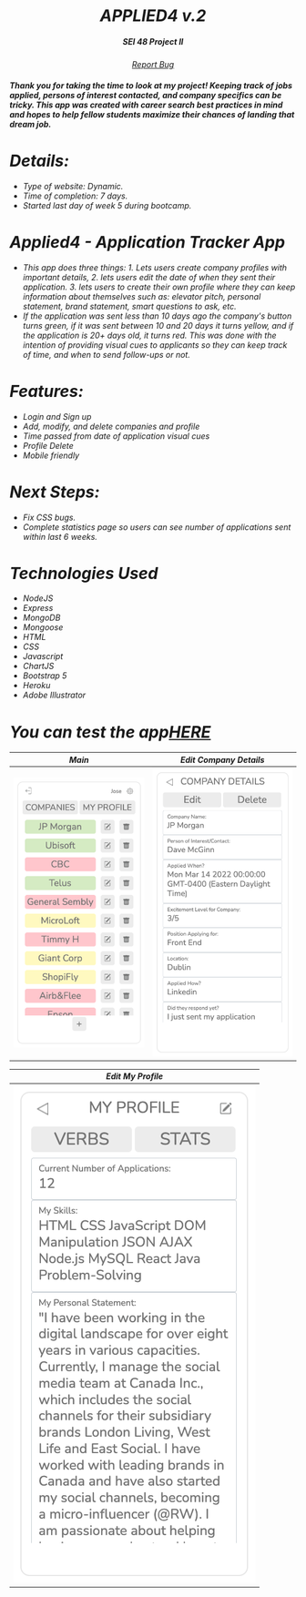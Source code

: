 <div align="center">
<h1><i>APPLIED4 v.2</h1>
<h5>SEI 48 Project II<h5>
</div>

<div align="center">
<a href="https://github.com/JP4441/applied4-app-p2/issues">Report Bug</a>
</div>

<h4>Thank you for taking the time to look at my project! Keeping track of jobs applied, persons of interest contacted, and company specifics can be tricky. This app was created with career search best practices in mind and hopes to help fellow students maximize their chances of landing that dream job.<h4>

# Details:

- Type of website: Dynamic.
- Time of completion: 7 days.
- Started last day of week 5 during bootcamp.

# Applied4 - Application Tracker App

- This app does three things: 1. Lets users create company profiles with important details, 2. lets users edit the date of when they sent their application. 3. lets users to create their own profile where they can keep information about themselves such as: elevator pitch, personal statement, brand statement, smart questions to ask, etc.
- If the application was sent less than 10 days ago the company's button turns green, if it was sent between 10 and 20 days it turns yellow, and if the application is 20+ days old, it turns red. This was done with the intention of providing visual cues to applicants so they can keep track of time, and when to send follow-ups or not.

# Features:

- Login and Sign up
- Add, modify, and delete companies and profile
- Time passed from date of application visual cues
- Profile Delete
- Mobile friendly

# Next Steps:

- Fix CSS bugs.
- Complete statistics page so users can see number of applications sent within last 6 weeks.

# Technologies Used

- NodeJS
- Express
- MongoDB
- Mongoose
- HTML
- CSS
- Javascript
- ChartJS
- Bootstrap 5
- Heroku
- Adobe Illustrator

# You can test the app[**HERE**](https://project2applied4.herokuapp.com/)

|            Main             |    Edit Company Details     |
| :-------------------------: | :-------------------------: |
| ![](screenshots/image1.png) | ![](screenshots/image2.png) |

|       Edit My Profile       |
| :-------------------------: |
| ![](screenshots/image3.png) |
